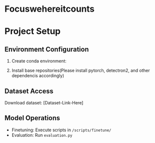 # Focuswehereitcounts

# Project Setup

## Environment Configuration

1. Create conda environment:

2. Install base repositories(Please install pytorch, detectron2, and other dependencis accordingly)



## Dataset Access
Download dataset: [Dataset-Link-Here]

## Model Operations
- Finetuning: Execute scripts in `/scripts/finetune/`
- Evaluation: Run `evaluation.py`